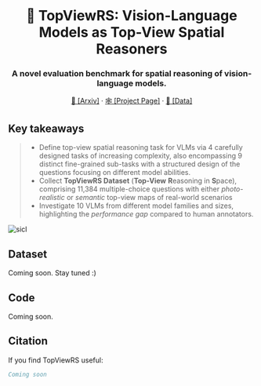 <br />
<p align="center">
  <h1 align="center">👀 TopViewRS: Vision-Language Models as Top-View Spatial Reasoners</h1>
  <h3 align="center">A novel evaluation benchmark for spatial reasoning of vision-language models.</h3>
  
  <p align="center">  
    <a href="arxiv_placeholder">📄 [Arxiv]</a>
    ·
    <a href="https://topviewrs.github.io/">🕸️ [Project Page]</a>
    ·
    <a href="dataset_placeholder">🤗 [Data]</a>
    
  </p>
</p>

## Key takeaways

> * Define top-view spatial reasoning task for VLMs via 4 carefully designed tasks of increasing complexity, also encompassing 9 distinct fine-grained sub-tasks with a structured design of the questions focusing on different model abilities.
> * Collect **TopViewRS Dataset** (**Top-View** **R**easoning in **S**pace), comprising 11,384 multiple-choice questions with either _photo-realistic_ or _semantic_ top-view maps of real-world scenarios
> * Investigate 10 VLMs from different model families and sizes, highlighting the _performance gap_ compared to human annotators.

![sicl](figs/main_fig.png)

## Dataset
Coming soon. Stay tuned :)

## Code
Coming soon. 

## Citation
If you find TopViewRS useful:
```bibtex
Coming soon
```